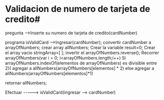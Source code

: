 #   Validacion de numero de tarjeta de credito#
pregunta -->Inserte su numero de tarjeta de credito(cardNumber)

programa isValidCard -->Ingresar(cardNumber);
convertir cardNumber a arrayOfNumbers;
crear array allNumbers;
Crear la variable result=0;
Crear el array vacio stringArray=[ ];
invertir el arrayOfNumbers.reverse();
Recorrer arrayOfNumbers(var i = 0; i<arrayOfNumbers.length;i++)
   Si arrayOfNumbers.indexOf(elementos de arrayOfNumbers) es divisible entre 2){
       agregar a allNumbers(arrayOfNumbers[elementos] * 2)
   else
       agregar a allNumbers(arrayOfNumbers[elementos]*1)

 retornar allNumbers;

 Efectuar -----> isValidCard(ingresar --> cardNumber)
